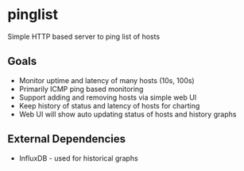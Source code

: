 # pinglist

Simple HTTP based server to ping list of hosts

## Goals

- Monitor uptime and latency of many hosts (10s, 100s)
- Primarily ICMP ping based monitoring
- Support adding and removing hosts via simple web UI
- Keep history of status and latency of hosts for charting
- Web UI will show auto updating status of hosts and history graphs


## External Dependencies

- InfluxDB - used for historical graphs
